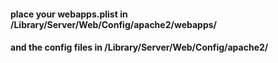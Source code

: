 #### place your webapps.plist in /Library/Server/Web/Config/apache2/webapps/
#### and the config files in /Library/Server/Web/Config/apache2/
